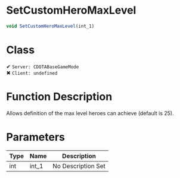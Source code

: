 # SetCustomHeroMaxLevel
```js	
void SetCustomHeroMaxLevel(int_1)
```
# Class
✔ `Server: CDOTABaseGameMode`  
✖ `Client: undefined`  

# Function Description
Allows definition of the max level heroes can achieve (default is 25).
# Parameters
Type|Name|Description
--|--|--
int|int_1|No Description Set
